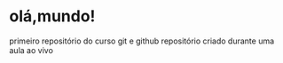 # olá,mundo!
 primeiro repositório  do curso git e github
repositório criado durante uma aula ao vivo